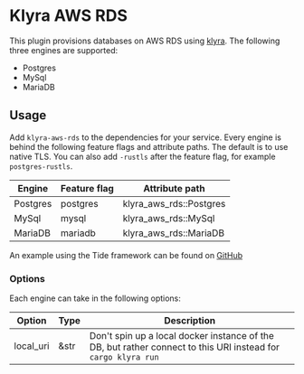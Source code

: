# Klyra AWS RDS

This plugin provisions databases on AWS RDS using [klyra](https://www.klyra.rs). The following three engines are supported:

- Postgres
- MySql
- MariaDB

## Usage

Add `klyra-aws-rds` to the dependencies for your service.
Every engine is behind the following feature flags and attribute paths.
The default is to use native TLS.
You can also add `-rustls` after the feature flag, for example `postgres-rustls`.

| Engine   | Feature flag | Attribute path            |
|----------|--------------|---------------------------|
| Postgres | postgres     | klyra_aws_rds::Postgres |
| MySql    | mysql        | klyra_aws_rds::MySql    |
| MariaDB  | mariadb      | klyra_aws_rds::MariaDB  |

An example using the Tide framework can be found on [GitHub](https://github.com/klyra-hq/klyra-examples/tree/main/tide/postgres)

### Options

Each engine can take in the following options:

| Option    | Type | Description                                                                                                  |
|-----------|------|--------------------------------------------------------------------------------------------------------------|
| local_uri | &str | Don't spin up a local docker instance of the DB, but rather connect to this URI instead for `cargo klyra run` |
